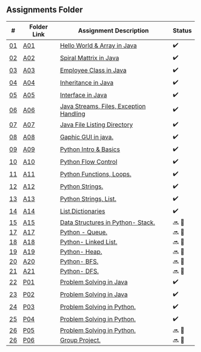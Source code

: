 ## Assignments Folder

|      #      | Folder Link  | Assignment Description                           | Status             |
| :---------: | ------------ | ------------------------------------------------ | ------------------ |
| [01](./A01) | [A01](./A01) | [Hello World & Array in Java](./A01)             | :heavy_check_mark: |
| [02](./A02) | [A02](./A02) | [Spiral Mattrix in Java](./A02)                  | :heavy_check_mark: |
| [03](./A03) | [A03](./A03) | [Employee Class in Java](./A03)                  | :heavy_check_mark: |
| [04](./A04) | [A04](./A04) | [Inheritance in Java](./A04)                     | :heavy_check_mark: |
| [05](./A05) | [A05](./A05) | [Interface in Java](./A05)                       | :heavy_check_mark: |
| [06](./A06) | [A06](./A06) | [Java Streams, Files, Exception Handling](./A06) | :heavy_check_mark: |
| [07](./A07) | [A07](./A07) | [Java File Listing Directory](./A07)             | :heavy_check_mark: |
| [08](./A08) | [A08](./A08) | [Gaphic GUI in java.](./A08)                     | :heavy_check_mark: |
| [09](./A09) | [A09](./A09) | [Python Intro & Basics](./A09)                   | :heavy_check_mark: |
| [10](./A10) | [A10](./A10) | [Python Flow Control](./A10)                     | :heavy_check_mark: |
| [11](./A11) | [A11](./A11) | [Python Functions, Loops.](./A11)                | :heavy_check_mark: |
| [12](./A12) | [A12](./A12) | [Python Strings.](./A12)                         | :heavy_check_mark: |
| [13](./A13) | [A13](./A13) | [Python Strings, List.](./A13)                   | :heavy_check_mark: |
| [14](./A14) | [A14](./A14) | [List,Dictionaries](./A14)                       | :heavy_check_mark: |
| [15](./A15) | [A15](./A15) | [Data Structures in Python- Stack.](./A16)       | :soon: 🔴          |
| [17](./A17) | [A17](./A17) | [Python - Queue.](./A17)                         | :soon: 🔴          |
| [18](./A18) | [A18](./A18) | [Python- Linked List.](./A18)                    | :soon: 🔴          |
| [19](./A19) | [A19](./A19) | [Python- Heap.](./A19)                           | :soon: 🔴          |
| [20](./A20) | [A20](./A20) | [Python- BFS.](./A20)                            | :soon: 🔴          |
| [21](./A21) | [A21](./A21) | [Python- DFS.](./A21)                            | :soon: 🔴          |
| [22](./P01) | [P01](./P01) | [Problem Solving in Java](./P01)                 | :heavy_check_mark: |
| [23](./P02) | [P02](./P02) | [Problem Solving in Java](./P02)                 | :heavy_check_mark: |
| [24](./P03) | [P03](./P03) | [Problem Solving in Python.](./P03)              | :heavy_check_mark: |
| [25](./P04) | [P04](./P04) | [Problem Solving in Python.](./P04)              | :heavy_check_mark: |
| [26](./P05) | [P05](./P05) | [Problem Solving in Python.](./P04)              | :soon: 🔴          |
| [26](./P06) | [P06](./P06) | [Group Project.](./P04)                          | :soon: 🔴          |
